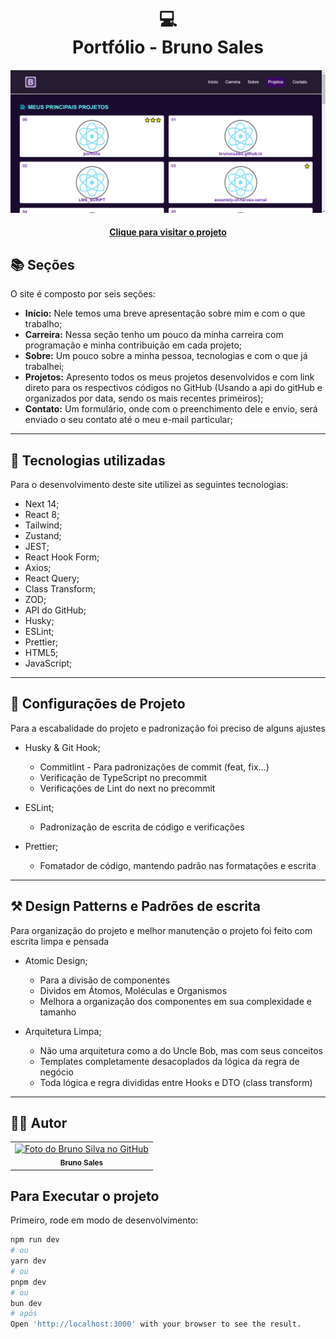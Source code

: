 <h1 align="center">
  💻<br>Portfólio - Bruno Sales
</h1>

![Resultado final do projeto](https://github.com/brunossales/portfolio/blob/main/public/imagePrint.png)

<h4 align="center"><a href="https://portfolio-brunossales.vercel.app/">Clique para visitar o projeto</a></h4>

## 📚 Seções

O site é composto por seis seções:

-   **Início:** Nele temos uma breve apresentação sobre mim e com o que trabalho;
-   **Carreira:** Nessa seção tenho um pouco da minha carreira com programação e minha contribuição em cada projeto;
-   **Sobre:** Um pouco sobre a minha pessoa, tecnologias e com o que já trabalhei;
-   **Projetos:** Apresento todos os meus projetos desenvolvidos e com link direto para os respectivos códigos no GitHub (Usando a api do gitHub e organizados por data, sendo os mais recentes primeiros);
-   **Contato:** Um formulário, onde com o preenchimento dele e envio, será enviado o seu contato até o meu e-mail particular;

---

## 💼 Tecnologias utilizadas

Para o desenvolvimento deste site utilizei as seguintes tecnologias:

-   Next 14;
-   React 8;
-   Tailwind;
-   Zustand;
-   JEST;
-   React Hook Form;
-   Axios;
-   React Query;
-   Class Transform;
-   ZOD;
-   API do GitHub;
-   Husky;
-   ESLint;
-   Prettier;
-   HTML5;
-   JavaScript;

---

## 📖 Configurações de Projeto

Para a escabalidade do projeto e padronização foi preciso de alguns ajustes

-   Husky & Git Hook;

    -   Commitlint - Para padronizações de commit (feat, fix...)
    -   Verificação de TypeScript no precommit
    -   Verificações de Lint do next no precommit

-   ESLint;

    -   Padronização de escrita de código e verificações

-   Prettier;
    -   Fomatador de código, mantendo padrão nas formatações e escrita

---

## ⚒️ Design Patterns e Padrões de escrita

Para organização do projeto e melhor manutenção o projeto foi feito com escrita limpa e pensada

-   Atomic Design;

    -   Para a divisão de componentes
    -   Dividos em Átomos, Moléculas e Organismos
    -   Melhora a organização dos componentes em sua complexidade e tamanho

-   Arquitetura Limpa;

    -   Não uma arquitetura como a do Uncle Bob, mas com seus conceitos
    -   Templates completamente desacoplados da lógica da regra de negócio
    -   Toda lógica e regra divididas entre Hooks e DTO (class transform)

---

<h2>👨‍💻 Autor</h2>

<table>
  <tr>
    <td align="center">
      <a href="https://github.com/brunossales">
        <img src="https://avatars.githubusercontent.com/brunossales" width="100px;" alt="Foto do Bruno Silva no GitHub"/><br>
        <sub>
          <b>Bruno Sales</b>
        </sub>
      </a>
    </td>
  </tr>
</table>

## Para Executar o projeto

Primeiro, rode em modo de desenvolvimento:

```bash
npm run dev
# ou
yarn dev
# ou
pnpm dev
# ou
bun dev
# após
Open 'http://localhost:3000' with your browser to see the result.
```
